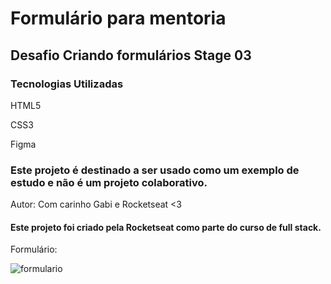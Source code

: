# Formulário para mentoria

## Desafio Criando formulários Stage 03

### Tecnologias Utilizadas

HTML5

CSS3

Figma

### Este projeto é destinado a ser usado como um exemplo de estudo e não é um projeto colaborativo.

Autor: Com carinho Gabi e Rocketseat <3

#### Este projeto foi criado pela Rocketseat como parte do curso de full stack.

Formulário: 


![formulario](https://user-images.githubusercontent.com/82898190/221682422-e622b7d2-7ef5-407f-b0ae-f07d1ae6b08d.png)
